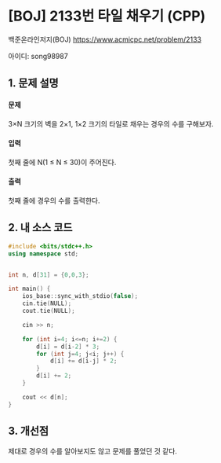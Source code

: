 # [BOJ] 2133번 타일 채우기 (CPP)


백준온라인저지(BOJ) https://www.acmicpc.net/problem/2133


아이디: song98987


## 1. 문제 설명

#### 문제
3×N 크기의 벽을 2×1, 1×2 크기의 타일로 채우는 경우의 수를 구해보자.

#### 입력
첫째 줄에 N(1 ≤ N ≤ 30)이 주어진다.

#### 출력
첫째 줄에 경우의 수를 출력한다.

## 2. 내 소스 코드

```c++
#include <bits/stdc++.h>
using namespace std;


int n, d[31] = {0,0,3};

int main() {
    ios_base::sync_with_stdio(false);
    cin.tie(NULL);
    cout.tie(NULL);

    cin >> n;

    for (int i=4; i<=n; i+=2) {
        d[i] = d[i-2] * 3;
        for (int j=4; j<i; j++) {
            d[i] += d[i-j] * 2;
        }
        d[i] += 2;
    }

    cout << d[n];
}
```

## 3. 개선점

제대로 경우의 수를 알아보지도 않고 문제를 풀었던 것 같다.
